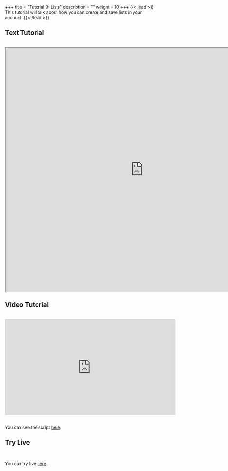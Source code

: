 +++
title = "Tutorial 9: Lists"
description = ""
weight = 10
+++
{{< lead >}}
<br/>
This tutorial will talk about how you can create and save lists in your account.
{{< /lead >}}

## Text Tutorial
<br/>

<iframe width="900" height="800" src="https://nbviewer.jupyter.org/github/intermine/intermine-ws-python-docs/blob/master/09-tutorial.ipynb" title="Python Tutorial 09">
</iframe>


## Video Tutorial
<br/>

<iframe width="560" height="315" src="https://www.youtube.com/embed/8E-F7AcqOow" frameborder="0" allow="accelerometer; autoplay; encrypted-media; gyroscope; picture-in-picture" allowfullscreen></iframe>
<br/>

<br/>

You can see the script [here](/intermine-training-portal/python-scripts/video09).

## Try Live
<br/>

You can try live [here](https://mybinder.org/v2/gh/intermine/intermine-ws-python-docs/master?filepath=09-tutorial.ipynb).